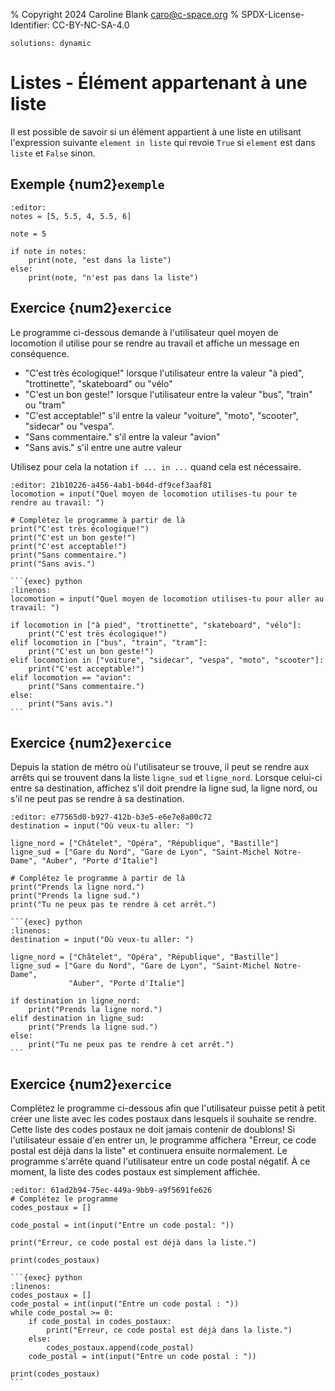 % Copyright 2024 Caroline Blank <caro@c-space.org>
% SPDX-License-Identifier: CC-BY-NC-SA-4.0

```{metadata}
solutions: dynamic
```

# Listes - Élément appartenant à une liste

Il est possible de savoir si un élément appartient à une liste en utilisant
l'expression suivante `element in liste` qui revoie `True` si `element` est dans
`liste` et `False` sinon.

## Exemple {num2}`exemple`

```{exec} python
:editor:
notes = [5, 5.5, 4, 5.5, 6]

note = 5

if note in notes:
    print(note, "est dans la liste")
else:
    print(note, "n'est pas dans la liste")
```

## Exercice {num2}`exercice`

Le programme ci-dessous demande à l'utilisateur quel moyen de locomotion il
utilise pour se rendre au travail et affiche un message en conséquence.

- "C'est très écologique!" lorsque l'utilisateur entre la valeur "à pied",
"trottinette", "skateboard" ou "vélo"
- "C'est un bon geste!" lorsque l'utilisateur entre la valeur "bus", "train" ou
"tram"
- "C'est acceptable!" s'il entre la valeur "voiture", "moto", "scooter",
"sidecar" ou "vespa".
- "Sans commentaire." s'il entre la valeur "avion"
- "Sans avis." s'il entre une autre valeur

Utilisez pour cela la notation `if ... in ...` quand cela est nécessaire.

```{exec} python
:editor: 21b10226-a456-4ab1-b04d-df9cef3aaf81
locomotion = input("Quel moyen de locomotion utilises-tu pour te rendre au travail: ")

# Complétez le programme à partir de là
print("C'est très écologique!")
print("C'est un bon geste!")
print("C'est acceptable!")
print("Sans commentaire.")
print("Sans avis.")
```

````{solution}
```{exec} python
:linenos:
locomotion = input("Quel moyen de locomotion utilises-tu pour aller au travail: ")

if locomotion in ["à pied", "trottinette", "skateboard", "vélo"]:
    print("C'est très écologique!")
elif locomotion in ["bus", "train", "tram"]:
    print("C'est un bon geste!")
elif locomotion in ["voiture", "sidecar", "vespa", "moto", "scooter"]:
    print("C'est acceptable!")
elif locomotion == "avion":
    print("Sans commentaire.")
else:
    print("Sans avis.")
```
````

## Exercice {num2}`exercice`

Depuis la station de métro où l'utilisateur se trouve, il peut se rendre aux
arrêts qui se trouvent dans la liste `ligne_sud` et `ligne_nord`. Lorsque
celui-ci entre sa destination, affichez s'il doit prendre la ligne sud, la
ligne nord, ou s'il ne peut pas se rendre à sa destination.

```{exec} python
:editor: e77565d0-b927-412b-b3e5-e6e7e8a00c72
destination = input("Où veux-tu aller: ")

ligne_nord = ["Châtelet", "Opéra", "République", "Bastille"]
ligne_sud = ["Gare du Nord", "Gare de Lyon", "Saint-Michel Notre-Dame", "Auber", "Porte d'Italie"]

# Complétez le programme à partir de là
print("Prends la ligne nord.")
print("Prends la ligne sud.")
print("Tu ne peux pas te rendre à cet arrêt.")
```

````{solution}
```{exec} python
:linenos:
destination = input("Où veux-tu aller: ")

ligne_nord = ["Châtelet", "Opéra", "République", "Bastille"]
ligne_sud = ["Gare du Nord", "Gare de Lyon", "Saint-Michel Notre-Dame",
             "Auber", "Porte d'Italie"]

if destination in ligne_nord:
    print("Prends la ligne nord.")
elif destination in ligne_sud:
    print("Prends la ligne sud.")
else:
    print("Tu ne peux pas te rendre à cet arrêt.")
```
````

## Exercice {num2}`exercice`

Complétez le programme ci-dessous afin que l'utilisateur puisse petit à petit
créer une liste avec les codes postaux dans lesquels il souhaite se rendre.
Cette liste des codes postaux ne doit jamais contenir de doublons! Si
l'utilisateur essaie d'en entrer un, le programme affichera "Erreur, ce code
postal est déjà dans la liste" et continuera ensuite normalement. Le programme
s'arrête quand l'utilisateur entre un code postal négatif. À ce moment, la liste
des codes postaux est simplement affichée.

```{exec} python
:editor: 61ad2b94-75ec-449a-9bb9-a9f5691fe626
# Complétez le programme
codes_postaux = []

code_postal = int(input("Entre un code postal: "))

print("Erreur, ce code postal est déjà dans la liste.")

print(codes_postaux)
```

````{solution}
```{exec} python
:linenos:
codes_postaux = []
code_postal = int(input("Entre un code postal : "))
while code_postal >= 0:
    if code_postal in codes_postaux:
        print("Erreur, ce code postal est déjà dans la liste.")
    else:
        codes_postaux.append(code_postal)
    code_postal = int(input("Entre un code postal : "))

print(codes_postaux)
```
````
